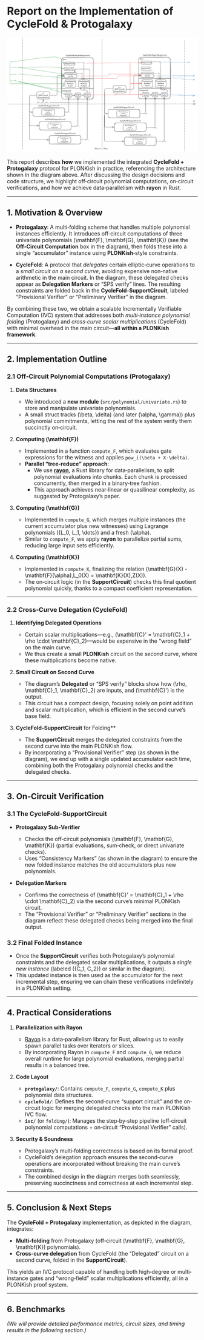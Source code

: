# Report on the Implementation of CycleFold & Protogalaxy

![sirius_cyclefold_diag](img/cyclefold.png "Cyclefold+Protogalaxy in Sirius")

This report describes **how** we implemented the integrated **CycleFold + Protogalaxy** protocol for PLONKish in practice, referencing the architecture shown in the diagram above. After discussing the design decisions and code structure, we highlight off‐circuit polynomial computations, on‐circuit verifications, and how we achieve data‐parallelism with **rayon** in Rust.

---

## 1. Motivation & Overview

- **Protogalaxy**: A multi‐folding scheme that handles multiple polynomial instances efficiently. It introduces off‐circuit computations of three univariate polynomials \(\mathbf{F}, \mathbf{G}, \mathbf{K}\) (see the **Off‐Circuit Computation** box in the diagram), then folds these into a single “accumulator” instance using **PLONKish**‐style constraints.

- **CycleFold**: A protocol that *delegates* certain elliptic‐curve operations to a *small circuit on a second curve*, avoiding expensive non‐native arithmetic in the main circuit. In the diagram, these delegated checks appear as **Delegation Markers** or “SPS verify” lines. The resulting constraints are folded back in the **CycleFold‐SupportCircuit**, labeled “Provisional Verifier” or “Preliminary Verifier” in the diagram.

By combining these two, we obtain a scalable Incrementally Verifiable Computation (IVC) system that addresses both *multi‐instance polynomial folding* (Protogalaxy) and *cross‐curve scalar multiplications* (CycleFold) with minimal overhead in the main circuit—**all within a PLONKish framework**.

---

## 2. Implementation Outline

### 2.1 Off‐Circuit Polynomial Computations (Protogalaxy)

1. **Data Structures**  
   - We introduced a **new module** (`src/polynomial/univariate.rs`) to store and manipulate univariate polynomials.
   - A small struct tracks \(\beta, \delta\) (and later \(\alpha, \gamma\)) plus polynomial commitments, letting the rest of the system verify them succinctly on‐circuit.

2. **Computing \(\mathbf{F}\)**  
   - Implemented in a function `compute_F`, which evaluates gate expressions for the witness and applies `pow_i(\beta + X·\delta)`.  
   - **Parallel “tree‐reduce” approach**:  
     - We use [**rayon**](https://docs.rs/rayon/latest/rayon/), a Rust library for data‐parallelism, to split polynomial evaluations into chunks. Each chunk is processed concurrently, then merged in a binary‐tree fashion.  
     - This approach achieves near‐linear or quasilinear complexity, as suggested by Protogalaxy’s paper.

3. **Computing \(\mathbf{G}\)**  
   - Implemented in `compute_G`, which merges multiple instances (the current accumulator plus new witnesses) using Lagrange polynomials \(\{L_0, L_1, \dots\}\) and a fresh \(\alpha\).  
   - Similar to `compute_F`, we apply **rayon** to parallelize partial sums, reducing large input sets efficiently.

4. **Computing \(\mathbf{K}\)**  
   - Implemented in `compute_K`, finalizing the relation \(\mathbf{G}(X) - \mathbf{F}(\alpha)\,L_0(X) = \mathbf{K}(X)\,Z(X)\).  
   - The on‐circuit logic (in the **SupportCircuit**) checks this final quotient polynomial quickly, thanks to a compact coefficient representation.

---

### 2.2 Cross‐Curve Delegation (CycleFold)

1. **Identifying Delegated Operations**  
   - Certain scalar multiplications—e.g., \(\mathbf{C}' = \mathbf{C}_1 + \rho \cdot \mathbf{C}_2\)—would be expensive in the “wrong field” on the main curve.  
   - We thus create a small **PLONKish** circuit on the *second* curve, where these multiplications become native.

2. **Small Circuit on Second Curve**  
   - The diagram’s **Delegated** or “SPS verify” blocks show how \(\rho, \mathbf{C}_1, \mathbf{C}_2\) are inputs, and \(\mathbf{C}'\) is the output.  
   - This circuit has a compact design, focusing solely on point addition and scalar multiplication, which is efficient in the second curve’s base field.

3. **CycleFold‐SupportCircuit** for Folding**  
   - The **SupportCircuit** merges the delegated constraints from the second curve into the main PLONKish flow.  
   - By incorporating a “Provisional Verifier” step (as shown in the diagram), we end up with a single updated accumulator each time, combining both the Protogalaxy polynomial checks and the delegated checks.

---

## 3. On‐Circuit Verification

### 3.1 The CycleFold‐SupportCircuit

- **Protogalaxy Sub‐Verifier**  
  - Checks the off‐circuit polynomials \(\mathbf{F}, \mathbf{G}, \mathbf{K}\) (partial evaluations, sum‐check, or direct univariate checks).  
  - Uses “Consistency Markers” (as shown in the diagram) to ensure the new folded instance matches the old accumulators plus new polynomials.

- **Delegation Markers**  
  - Confirms the correctness of \(\mathbf{C}' = \mathbf{C}_1 + \rho \cdot \mathbf{C}_2\) via the second curve’s minimal PLONKish circuit.  
  - The “Provisional Verifier” or “Preliminary Verifier” sections in the diagram reflect these delegated checks being merged into the final output.

### 3.2 Final Folded Instance

- Once the **SupportCircuit** verifies both Protogalaxy’s polynomial constraints and the delegated scalar multiplications, it outputs a *single new instance* (labeled \(\{C_1, C_2\}\) or similar in the diagram).  
- This updated instance is then used as the accumulator for the next incremental step, ensuring we can chain these verifications indefinitely in a PLONKish setting.

---

## 4. Practical Considerations

1. **Parallelization with Rayon**  
   - [Rayon](https://docs.rs/rayon/latest/rayon/) is a data‐parallelism library for Rust, allowing us to easily spawn parallel tasks over iterators or slices.  
   - By incorporating Rayon in `compute_F` and `compute_G`, we reduce overall runtime for large polynomial evaluations, merging partial results in a balanced tree.

2. **Code Layout**  
   - **`protogalaxy/`**: Contains `compute_F`, `compute_G`, `compute_K` plus polynomial data structures.  
   - **`cyclefold/`**: Defines the second‐curve “support circuit” and the on‐circuit logic for merging delegated checks into the main PLONKish IVC flow.  
   - **`ivc/`** (or `folding/`): Manages the step‐by‐step pipeline (off‐circuit polynomial computations + on‐circuit “Provisional Verifier” calls).

3. **Security & Soundness**  
   - Protogalaxy’s multi‐folding correctness is based on its formal proof.  
   - CycleFold’s delegation approach ensures the second‐curve operations are incorporated without breaking the main curve’s constraints.  
   - The combined design in the diagram merges both seamlessly, preserving succinctness and correctness at each incremental step.

---

## 5. Conclusion & Next Steps

The **CycleFold + Protogalaxy** implementation, as depicted in the diagram, integrates:

- **Multi‐folding** from Protogalaxy (off‐circuit \(\mathbf{F}, \mathbf{G}, \mathbf{K}\) polynomials).  
- **Cross‐curve delegation** from CycleFold (the “Delegated” circuit on a second curve, folded in the **SupportCircuit**).  

This yields an IVC protocol capable of handling both high‐degree or multi‐instance gates and “wrong‐field” scalar multiplications efficiently, all in a PLONKish proof system.

---

## 6. Benchmarks

*(We will provide detailed performance metrics, circuit sizes, and timing results in the following section.)*
